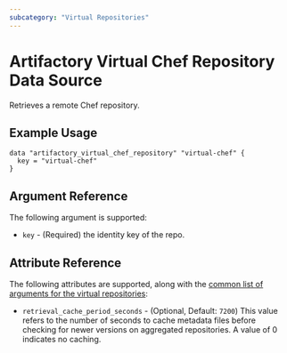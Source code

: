 ```yaml
---
subcategory: "Virtual Repositories"
---
```

# Artifactory Virtual Chef Repository Data Source

Retrieves a remote Chef repository.

## Example Usage

```hcl
data "artifactory_virtual_chef_repository" "virtual-chef" {
  key = "virtual-chef"
}
```

## Argument Reference

The following argument is supported:

* `key` - (Required) the identity key of the repo.

## Attribute Reference

The following attributes are supported, along with the [common list of arguments for the virtual repositories](../resources/virtual.md):

* `retrieval_cache_period_seconds` - (Optional, Default: `7200`) This value refers to the number of seconds to cache metadata files before checking for newer versions on aggregated repositories. A value of 0 indicates no caching.

